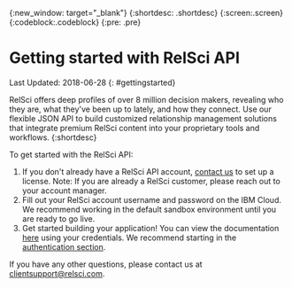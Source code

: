 {:new_window: target="_blank"}
{:shortdesc: .shortdesc}
{:screen:.screen}
{:codeblock:.codeblock}
{:pre: .pre}

<!-- This template is for getting started with a Bluemix service. It is a task template intended to document productive use of the service. It is not intended for discovery and conceptual information.  -->

<!-- The name of this file should remain index.md.
Please delete out content examples and coding that you are not using for your service. -->

# Getting started with RelSci API
Last Updated: 2018-06-28
{: #gettingstarted}
<!-- Provide an appropriate ID above -->

<!-- Short description: REQUIRED
The short description section should include one to two sentences describing why a developer would want to use your service in an app. This should be conversational style. For search engine optimization, include the service long name and "Bluemix". Keep the {: shortdesc} after the first paragraph so that the framework renders it properly.

Examples: -->

RelSci offers deep profiles of over 8 million decision makers, revealing who they are, what they've been up to lately, and how they connect. Use our flexible JSON API to build customized relationship management solutions that integrate premium RelSci content into your proprietary tools and workflows.
{:shortdesc}

<!-- If overview content is required, do not include it here. Put it in a separate "## About" section below the task section. -->

<!-- Task section: REQUIRED
The task section includes steps to integrate the service into the app.  
- With task-based, technical information, reduce the conversational style in favor of succinct and direct instructions.
- DO include the basic, most-common-use scenario steps to use the service or integrate it into the app. 
- DO NOT include steps to add the service from the Bluemix catalog; we assume that the user already took steps in the UI to add the service. 
- DO include code snippets in all languages that can be copied, as well as VCAP service info.  
- For additional tasks like configuring, managing, etc., add a task section (## Gerund_task_title) below the task section or "About" section if used. Use a task title such as "Configuring x", "Administering y", "Managing z". -->


<!-- Include a sentence to briefly introduce the steps. Examples: -->

To get started with the RelSci API:

<!-- Use ordered list markup for the step section. For code examples: 
- use three backticks ahead of and after the example (```)
- For copyable code snippet, multi-line, include {: codeblock} following the last set of backticks. A copy button will display in framework in output.
- For copyable command, single line, include {: pre} following the last set of backticks. When displayed, it will show "$" at the beginning of the command example and a copy button, but the copy button will include just the command example.
- For non-copyable output snippet, include {: screen} following the last set of backticks.
 -->

1. If you don't already have a RelSci API account, [contact us](https://relationshipscience.com/relsci-api/signup) to set up a license. Note: If you are already a RelSci customer, please reach out to your account manager.
2. Fill out your RelSci account username and password on the IBM Cloud. We recommend working in the default sandbox environment until you are ready to go live.
3. Get started building your application! You can view the documentation [here](https://www.relsci.com/Developer) using your credentials. We recommend starting in the [authentication section](https://www.relsci.com/Developer/Authentication).


If you have any other questions, please contact us at [clientsupport@relsci.com](mailto:clientsupport@relsci.com).


<!-- Related links section: still REQUIRED but moved to toc file (in your same folder).  Edit there.
-->